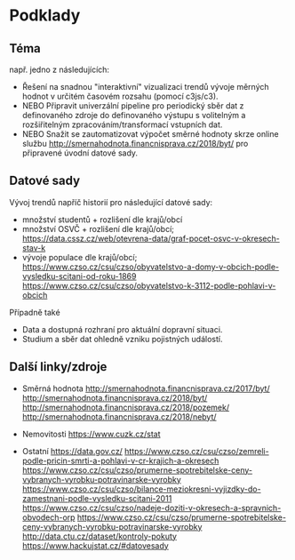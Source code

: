 # Podklady

## Téma 
např. jedno z následujících:
* Řešení na snadnou "interaktivní" vizualizaci trendů vývoje měrných hodnot v určitém časovém rozsahu (pomocí c3js/c3).
* NEBO Připravit univerzální pipeline pro periodický sběr dat z definovaného zdroje do definovaného výstupu s volitelným a rozšiřitelným zpracováním/transformací vstupních dat.
* NEBO Snažit se zautomatizovat výpočet směrné hodnoty skrze online službu http://smernahodnota.financnisprava.cz/2018/byt/ pro připravené úvodní datové sady.

## Datové sady		
Vývoj trendů napříč historií pro následující datové sady: 
* množství studentů + rozlišení dle krajů/obcí 
* množství OSVČ + rozlišení dle krajů/obcí; 
	https://data.cssz.cz/web/otevrena-data/graf-pocet-osvc-v-okresech-stav-k
* vývoje populace dle krajů/obcí; 
	https://www.czso.cz/csu/czso/obyvatelstvo-a-domy-v-obcich-podle-vysledku-scitani-od-roku-1869
	https://www.czso.cz/csu/czso/obyvatelstvo-k-3112-podle-pohlavi-v-obcich

Případně také
* Data a dostupná rozhraní pro aktuální dopravní situaci.
* Studium a sběr dat ohledně vzniku pojistných událostí. 

## Další linky/zdroje
* Směrná hodnota
	http://smernahodnota.financnisprava.cz/2017/byt/
	http://smernahodnota.financnisprava.cz/2018/byt/
	http://smernahodnota.financnisprava.cz/2018/pozemek/
	http://smernahodnota.financnisprava.cz/2018/nebyt/

* Nemovitosti
	https://www.cuzk.cz/stat
	
* Ostatní
	https://data.gov.cz/
	https://www.czso.cz/csu/czso/zemreli-podle-pricin-smrti-a-pohlavi-v-cr-krajich-a-okresech
	https://www.czso.cz/csu/czso/prumerne-spotrebitelske-ceny-vybranych-vyrobku-potravinarske-vyrobky
	https://www.czso.cz/csu/czso/bilance-meziokresni-vyjizdky-do-zamestnani-podle-vysledku-scitani-2011
	https://www.czso.cz/csu/czso/nadeje-doziti-v-okresech-a-spravnich-obvodech-orp
	https://www.czso.cz/csu/czso/prumerne-spotrebitelske-ceny-vybranych-vyrobku-potravinarske-vyrobky
	http://data.ctu.cz/dataset/kontroly-pokuty
	https://www.hackujstat.cz/#datovesady
	
